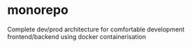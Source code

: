 # monorepo
Complete dev/prod architecture for comfortable development frontend/backend using docker containerisation
